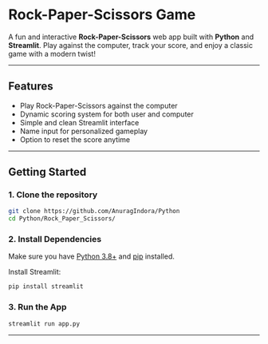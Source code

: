 # Rock-Paper-Scissors Game

A fun and interactive **Rock-Paper-Scissors** web app built with **Python** and **Streamlit**. Play against the computer, track your score, and enjoy a classic game with a modern twist!

---

## Features

- Play Rock-Paper-Scissors against the computer
- Dynamic scoring system for both user and computer
- Simple and clean Streamlit interface
- Name input for personalized gameplay
- Option to reset the score anytime

---

## Getting Started

### 1. Clone the repository
```bash
git clone https://github.com/AnuragIndora/Python
cd Python/Rock_Paper_Scissors/
```

### 2. Install Dependencies

Make sure you have [Python 3.8+](https://www.python.org/downloads/) and [pip](https://pip.pypa.io/en/stable/) installed.

Install Streamlit:

```bash
pip install streamlit
```

### 3. Run the App

```bash
streamlit run app.py
```
---
